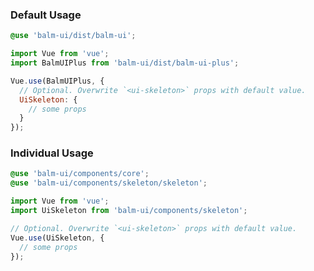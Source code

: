 ### Default Usage

```scss
@use 'balm-ui/dist/balm-ui';
```

```js
import Vue from 'vue';
import BalmUIPlus from 'balm-ui/dist/balm-ui-plus';

Vue.use(BalmUIPlus, {
  // Optional. Overwrite `<ui-skeleton>` props with default value.
  UiSkeleton: {
    // some props
  }
});
```

### Individual Usage

```scss
@use 'balm-ui/components/core';
@use 'balm-ui/components/skeleton/skeleton';
```

```js
import Vue from 'vue';
import UiSkeleton from 'balm-ui/components/skeleton';

// Optional. Overwrite `<ui-skeleton>` props with default value.
Vue.use(UiSkeleton, {
  // some props
});
```
